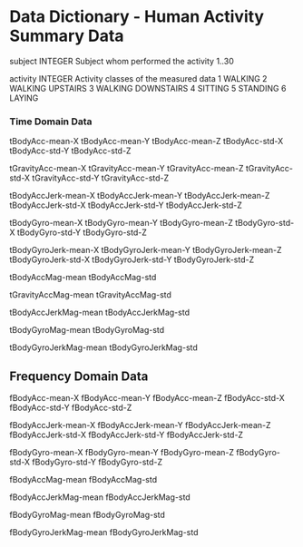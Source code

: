 # Data Dictionary - Human Activity Summary Data

subject     INTEGER
    Subject whom performed the activity
        1..30
        
activity    INTEGER
    Activity classes of the measured data
        1 WALKING
        2 WALKING UPSTAIRS
        3 WALKING DOWNSTAIRS
        4 SITTING
        5 STANDING
        6 LAYING

### Time Domain Data

tBodyAcc-mean-X
tBodyAcc-mean-Y
tBodyAcc-mean-Z
tBodyAcc-std-X
tBodyAcc-std-Y
tBodyAcc-std-Z

tGravityAcc-mean-X
tGravityAcc-mean-Y
tGravityAcc-mean-Z
tGravityAcc-std-X
tGravityAcc-std-Y
tGravityAcc-std-Z

tBodyAccJerk-mean-X
tBodyAccJerk-mean-Y
tBodyAccJerk-mean-Z
tBodyAccJerk-std-X
tBodyAccJerk-std-Y
tBodyAccJerk-std-Z

tBodyGyro-mean-X
tBodyGyro-mean-Y
tBodyGyro-mean-Z
tBodyGyro-std-X
tBodyGyro-std-Y
tBodyGyro-std-Z

tBodyGyroJerk-mean-X
tBodyGyroJerk-mean-Y
tBodyGyroJerk-mean-Z
tBodyGyroJerk-std-X
tBodyGyroJerk-std-Y
tBodyGyroJerk-std-Z

tBodyAccMag-mean
tBodyAccMag-std

tGravityAccMag-mean
tGravityAccMag-std

tBodyAccJerkMag-mean
tBodyAccJerkMag-std

tBodyGyroMag-mean
tBodyGyroMag-std

tBodyGyroJerkMag-mean
tBodyGyroJerkMag-std

## Frequency Domain Data

fBodyAcc-mean-X
fBodyAcc-mean-Y
fBodyAcc-mean-Z
fBodyAcc-std-X
fBodyAcc-std-Y
fBodyAcc-std-Z

fBodyAccJerk-mean-X
fBodyAccJerk-mean-Y
fBodyAccJerk-mean-Z
fBodyAccJerk-std-X
fBodyAccJerk-std-Y
fBodyAccJerk-std-Z

fBodyGyro-mean-X
fBodyGyro-mean-Y
fBodyGyro-mean-Z
fBodyGyro-std-X
fBodyGyro-std-Y
fBodyGyro-std-Z

fBodyAccMag-mean
fBodyAccMag-std

fBodyAccJerkMag-mean
fBodyAccJerkMag-std

fBodyGyroMag-mean
fBodyGyroMag-std

fBodyGyroJerkMag-mean
fBodyGyroJerkMag-std